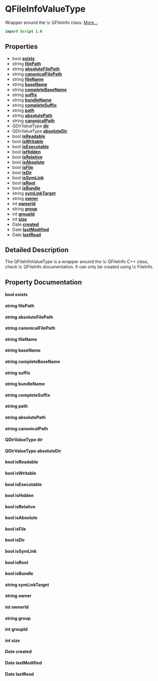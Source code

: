 # QFileInfoValueType

Wrapper around the \c QFileInfo class. [More...](#detailed-description)

```qml
import Script 1.0
```

## Properties

- bool **[exists](#exists)**
- string **[filePath](#filePath)**
- string **[absoluteFilePath](#absoluteFilePath)**
- string **[canonicalFilePath](#canonicalFilePath)**
- string **[fileName](#fileName)**
- string **[baseName](#baseName)**
- string **[completeBaseName](#completeBaseName)**
- string **[suffix](#suffix)**
- string **[bundleName](#bundleName)**
- string **[completeSuffix](#completeSuffix)**
- string **[path](#path)**
- string **[absolutePath](#absolutePath)**
- string **[canonicalPath](#canonicalPath)**
- QDirValueType **[dir](#dir)**
- QDirValueType **[absoluteDir](#absoluteDir)**
- bool **[isReadable](#isReadable)**
- bool **[isWritable](#isWritable)**
- bool **[isExecutable](#isExecutable)**
- bool **[isHidden](#isHidden)**
- bool **[isRelative](#isRelative)**
- bool **[isAbsolute](#isAbsolute)**
- bool **[isFile](#isFile)**
- bool **[isDir](#isDir)**
- bool **[isSymLink](#isSymLink)**
- bool **[isRoot](#isRoot)**
- bool **[isBundle](#isBundle)**
- string **[symLinkTarget](#symLinkTarget)**
- string **[owner](#owner)**
- int **[ownerId](#ownerId)**
- string **[group](#group)**
- int **[groupId](#groupId)**
- int **[size](#size)**
- Date **[created](#created)**
- Date **[lastModified](#lastModified)**
- Date **[lastRead](#lastRead)**

## Detailed Description

The QFileInfoValueType is a wrapper around the \c QFileInfo C++ class, check \c QFileInfo
documentation. It can only be created using \c FileInfo.

## Property Documentation

#### <a name="exists"></a>bool **exists**

#### <a name="filePath"></a>string **filePath**

#### <a name="absoluteFilePath"></a>string **absoluteFilePath**

#### <a name="canonicalFilePath"></a>string **canonicalFilePath**

#### <a name="fileName"></a>string **fileName**

#### <a name="baseName"></a>string **baseName**

#### <a name="completeBaseName"></a>string **completeBaseName**

#### <a name="suffix"></a>string **suffix**

#### <a name="bundleName"></a>string **bundleName**

#### <a name="completeSuffix"></a>string **completeSuffix**

#### <a name="path"></a>string **path**

#### <a name="absolutePath"></a>string **absolutePath**

#### <a name="canonicalPath"></a>string **canonicalPath**

#### <a name="dir"></a>QDirValueType **dir**

#### <a name="absoluteDir"></a>QDirValueType **absoluteDir**

#### <a name="isReadable"></a>bool **isReadable**

#### <a name="isWritable"></a>bool **isWritable**

#### <a name="isExecutable"></a>bool **isExecutable**

#### <a name="isHidden"></a>bool **isHidden**

#### <a name="isRelative"></a>bool **isRelative**

#### <a name="isAbsolute"></a>bool **isAbsolute**

#### <a name="isFile"></a>bool **isFile**

#### <a name="isDir"></a>bool **isDir**

#### <a name="isSymLink"></a>bool **isSymLink**

#### <a name="isRoot"></a>bool **isRoot**

#### <a name="isBundle"></a>bool **isBundle**

#### <a name="symLinkTarget"></a>string **symLinkTarget**

#### <a name="owner"></a>string **owner**

#### <a name="ownerId"></a>int **ownerId**

#### <a name="group"></a>string **group**

#### <a name="groupId"></a>int **groupId**

#### <a name="size"></a>int **size**

#### <a name="created"></a>Date **created**

#### <a name="lastModified"></a>Date **lastModified**

#### <a name="lastRead"></a>Date **lastRead**
